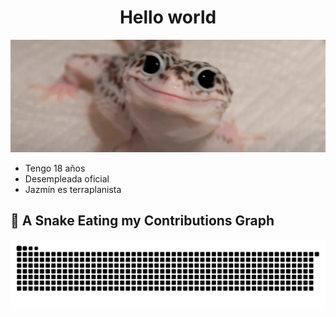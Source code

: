 <h1 align="center">Hello world</h1>

![Banner](bannergecko.png)

<!--
**daneuse07/daneuse07** is a ✨ _special_ ✨ repository because its `README.md` (this file) appears on your GitHub profile.

Here are some ideas to get you started:
-->
<ul>
  <li>Tengo 18 años</li>
  <li>Desempleada oficial</li>
  <li>Jazmín es terraplanista</li>
</ul>




## 🐍 A Snake Eating my Contributions Graph
	
<p align = "center">
	<img src = "https://github.com/7oSkaaa/7oSkaaa/blob/output/github-contribution-grid-snake.svg?" alt = "Snake Game"/>
</p>
